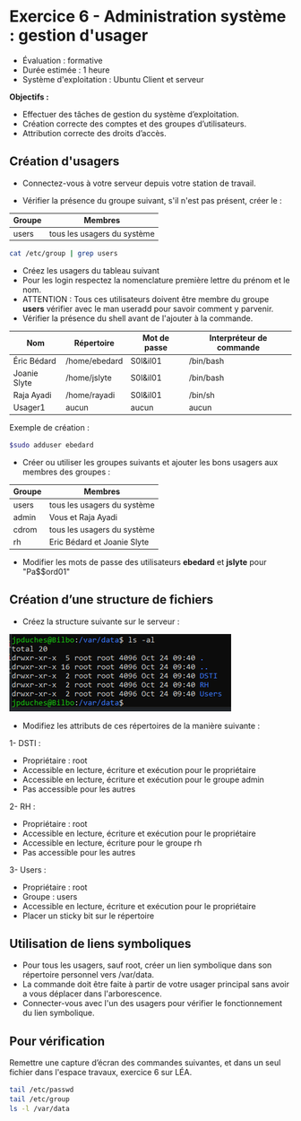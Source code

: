 ﻿# Exercice 6 - Administration système : gestion d'usager


- Évaluation : formative
- Durée estimée : 1 heure
- Système d'exploitation : Ubuntu Client et serveur

**Objectifs :**

- Effectuer des tâches de gestion du système d’exploitation.
- Création correcte des comptes et des groupes d’utilisateurs.
- Attribution correcte des droits d’accès.

## Création d'usagers

- Connectez-vous à votre serveur depuis votre station de travail.

- Vérifier la présence du groupe suivant, s'il n'est pas présent, créer le :


|Groupe | Membres |
|----------     | ----------    |
| users | tous les usagers du système |

```bash
cat /etc/group | grep users
```

- Créez les usagers du tableau suivant 
- Pour les login respectez la nomenclature première lettre du prénom et le nom. 
- ATTENTION : Tous ces utilisateurs doivent être membre du groupe  **users** vérifier avec le man useradd pour savoir comment y parvenir.
- Vérifier la présence du shell avant de l'ajouter à la commande.



|Nom            | Répertoire    | Mot de passe  | Interpréteur de commande |
|----------     | ----------    | ------------- |------------- |
| Éric Bédard   | /home/ebedard | S0l&il01      |/bin/bash
| Joanie Slyte  | /home/jslyte  | S0l&il01      |/bin/bash
| Raja Ayadi    | /home/rayadi  | S0l&il01      |/bin/sh
| Usager1       | aucun     | aucun     | aucun  |


Exemple de création : 
```bash
$sudo adduser ebedard
```
- Créer ou utiliser les groupes suivants et  ajouter les bons usagers aux membres des groupes  :


|Groupe | Membres |
|----------     | ----------    |
| users | tous les usagers du système |
| admin | Vous et Raja Ayadi |
| cdrom | tous les usagers du système |
| rh | Eric Bédard et Joanie Slyte |


- Modifier les mots de passe des utilisateurs **ebedard** et **jslyte** pour "Pa$$ord01"



## Création d’une structure de fichiers


- Créez la structure suivante sur le serveur : 


![Structure à créer](images/VarData.png)


- Modifiez les attributs de ces répertoires de la manière suivante :


1- DSTI :
   * Propriétaire : root 
   * Accessible en lecture, écriture et exécution pour le propriétaire
   * Accessible en lecture, écriture et exécution pour le groupe admin
   * Pas accessible pour les autres


2- RH :
   * Propriétaire : root 
   * Accessible en lecture, écriture et exécution pour le propriétaire
   * Accessible en lecture, écriture  pour le groupe rh
   * Pas accessible pour les autres


3- Users :
   * Propriétaire : root 
   * Groupe : users
   * Accessible en lecture, écriture et exécution pour le propriétaire
   * Placer un sticky bit sur le répertoire

## Utilisation de liens symboliques

- Pour tous les usagers, sauf root, créer un lien symbolique dans son répertoire personnel vers /var/data.
- La commande doit être faite à partir de votre usager principal sans avoir a vous déplacer dans l'arborescence.
- Connecter-vous avec l'un des usagers pour vérifier le fonctionnement du lien symbolique.
## Pour vérification
Remettre une capture d’écran des commandes suivantes, et dans un seul fichier dans l'espace travaux, exercice 6 sur LÉA.

```bash
tail /etc/passwd
tail /etc/group
ls -l /var/data
```



